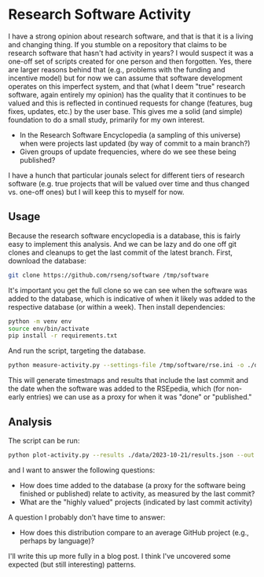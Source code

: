 # Research Software Activity

I have a strong opinion about research software, and that is that it is a living and changing thing. If you stumble on a repository that claims to be research software that hasn't had activity in years? I would suspect it was a one-off set of scripts created for one person and then forgotten. Yes, there are larger reasons behind that (e.g., problems with the funding and incentive model) but for now we can assume that software development operates on this imperfect system, and that (what I deem "true" research software, again entirely my opinion) has the quality that it continues to be valued and this is reflected in continued requests for change (features, bug fixes, updates, etc.) by the user base. This gives me a solid (and simple) foundation to do a small study, primarily for my own interest.

- In the Research Software Encyclopedia (a sampling of this universe) when were projects last updated (by way of commit to a main branch?)
- Given groups of update frequencies, where do we see these being published?

I have a hunch that particular jounals select for different tiers of research software (e.g. true projects that will be valued over time and thus changed vs. one-off ones) but I will keep this to myself for now.

## Usage

Because the research software encyclopedia is a database, this is fairly easy to implement this analysis. And we can be lazy and do one off git clones and cleanups to get the last commit of the latest branch. First, download the database:

```bash
git clone https://github.com/rseng/software /tmp/software
```

It's important you get the full clone so we can see when the software was added to the database, which
is indicative of when it likely was added to the respective database (or within a week). Then install dependencies:

```bash
python -m venv env
source env/bin/activate
pip install -r requirements.txt
```

And run the script, targeting the database.

```bash
python measure-activity.py --settings-file /tmp/software/rse.ini -o ./data
```

This will generate timestmaps and results that include the last commit and the date when the software
was added to the RSEpedia, which (for non-early entries) we can use as a proxy for when it was "done" or
"published." 

## Analysis

The script can be run:

```bash
python plot-activity.py --results ./data/2023-10-21/results.json --out ./img
```

and I want to answer the following questions:

- How does time added to the database (a proxy for the software being finished or published) relate to activity, as measured by the last commit?
- What are the "highly valued" projects (indicated by last commit activity)


A question I probably don't have time to answer:

- How does this distribution compare to an average GitHub project (e.g., perhaps by language)?

I'll write this up more fully in a blog post. I think I've uncovered some expected (but still interesting) patterns.
